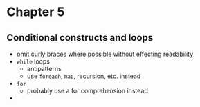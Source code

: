 # Chapter 5

## Conditional constructs and loops
- omit curly braces where possible without effecting readability
- `while` loops
  - antipatterns
  - use `foreach`, `map`, recursion, etc. instead
- `for`
  - probably use a for comprehension instead
- 
